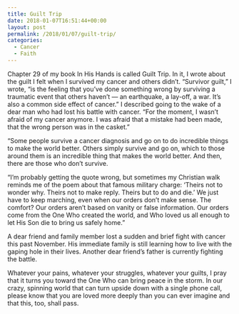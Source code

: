 ```yaml
---
title: Guilt Trip
date: 2018-01-07T16:51:44+00:00
layout: post
permalink: /2018/01/07/guilt-trip/
categories:
  - Cancer
  - Faith
---
```

Chapter 29 of my book In His Hands is called Guilt Trip. In it, I wrote about the guilt I felt when I survived my cancer and others didn&#8217;t. &#8220;Survivor guilt,&#8221; I wrote, &#8220;is the feeling that you&#8217;ve done something wrong by surviving a traumatic event that others haven&#8217;t &#8212; an earthquake, a lay-off, a war. It&#8217;s also a common side effect of cancer.&#8221; I described going to the wake of a dear man who had lost his battle with cancer. &#8220;For the moment, I wasn&#8217;t afraid of my cancer anymore. I was afraid that a mistake had been made, that the wrong person was in the casket.&#8221;

&#8220;Some people survive a cancer diagnosis and go on to do incredible things to make the world better. Others simply survive and go on, which to those around them is an incredible thing that makes the world better. And then, there are those who don&#8217;t survive.

&#8220;I&#8217;m probably getting the quote wrong, but sometimes my Christian walk reminds me of the poem about that famous military charge: &#8216;Theirs not to wonder why. Theirs not to make reply. Theirs but to do and die.&#8217; We just have to keep marching, even when our orders don&#8217;t make sense. The comfort? Our orders aren&#8217;t based on vanity or false information. Our orders come from the One Who created the world, and Who loved us all enough to let His Son die to bring us safely home.&#8221;

A dear friend and family member lost a sudden and brief fight with cancer this past November. His immediate family is still learning how to live with the gaping hole in their lives. Another dear friend&#8217;s father is currently fighting the battle.

Whatever your pains, whatever your struggles, whatever your guilts, I pray that it turns you toward the One Who can bring peace in the storm. In our crazy, spinning world that can turn upside down with a single phone call, please know that you are loved more deeply than you can ever imagine and that this, too, shall pass.